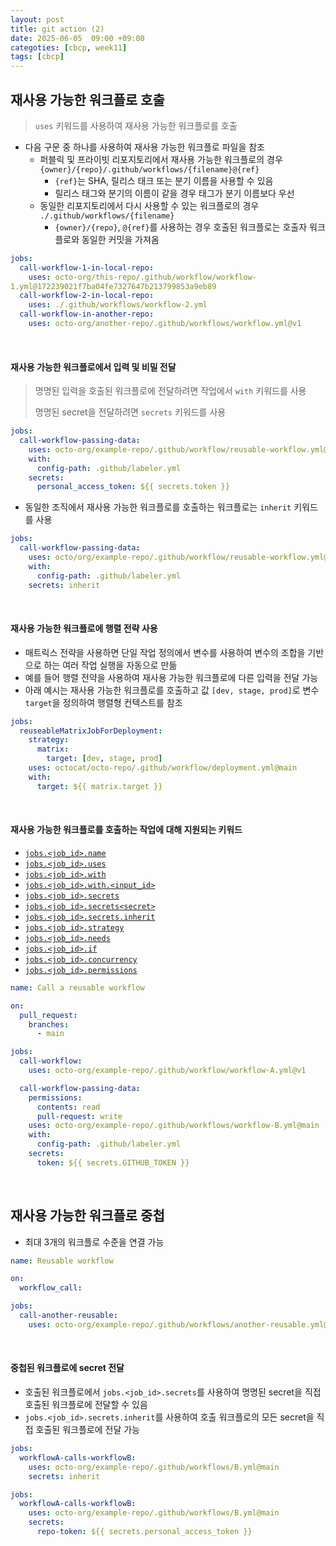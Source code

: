 ```yaml
---
layout: post
title: git action (2)
date: 2025-06-05  09:00 +09:00
categoties: [cbcp, week11]
tags: [cbcp]
---
```


## 재사용 가능한 워크플로 호출

> `uses` 키워드를 사용하여 재사용 가능한 워크플로를 호출

- 다음 구문 중 하나를 사용하여 재사용 가능한 워크플로 파일을 참조
  - 퍼블릭 및 프라이빗 리포지토리에서 재사용 가능한 워크플로의 경우 `{owner}/{repo}/.github/workflows/{filename}@{ref}`
    - `{ref}`는 SHA, 릴리스 태크 또는 분기 이름을 사용할 수 있음
    - 릴리스 태그와 분기의 이름이 같을 경우 태그가 분기 이름보다 우선
  - 동일한 리포지토리에서 다시 사용할 수 있는 워크플로의 경우 `./.github/workflows/{filename}`
    - `{owner}/{repo}`, `@{ref}`를 사용하는 경우 호출된 워크플로는 호출자 워크플로와 동일한 커밋을 가져옴

```yaml
jobs:
  call-workflow-1-in-local-repo:
    uses: octo-org/this-repo/.github/workflow/workflow-
1.yml@172239021f7ba04fe7327647b213799853a9eb89
  call-workflow-2-in-local-repo:
    uses: ./.github/workflows/workflow-2.yml
  call-workflow-in-another-repo:
    uses: octo-org/another-repo/.github/workflows/workflow.yml@v1
```

<br>

#### 재사용 가능한 워크플로에서 입력 및 비밀 전달

> 명명된 입력을 호출된 워크플로에 전달하려면 작업에서 `with` 키워드를 사용
>
> 명명된 secret을 전달하려면 `secrets` 키워드를 사용

```yaml
jobs:
  call-workflow-passing-data:
    uses: octo-org/example-repo/.github/workflow/reusable-workflow.yml@main
    with:
      config-path: .github/labeler.yml
    secrets:
      personal_access_token: ${{ secrets.token }}
```

- 동일한 조직에서 재사용 가능한 워크플로를 호출하는 워크플로는 `inherit` 키워드를 사용

```yaml
jobs:
  call-workflow-passing-data:
    uses: octo/org/example-repo/.github/workflow/reusable-workflow.yml@main
    with:
      config-path: .github/labeler.yml
    secrets: inherit
```

<br>

#### 재사용 가능한 워크플로에 행렬 전략 사용 

- 매트릭스 전략을 사용하면 단일 작업 정의에서 변수를 사용하여 변수의 조합을 기반으로 하는 여러 작업 실행을 자동으로 만듦
- 예를 들어 행렬 전약을 사용하여 재사용 가능한 워크플로에 다른 입력을 전달 가능
- 아래 예시는 재사용 가능한 워크플로를 호출하고 값 `[dev, stage, prod]`로 변수 `target`을 정의하여 행렬형 컨텍스트를 참조

```yaml
jobs:
  reuseableMatrixJobForDeployment:
    strategy:
      matrix:
        target: [dev, stage, prod]
    uses: octocat/octo-repo/.github/workflow/deployment.yml@main
    with:
      target: ${{ matrix.target }}
```

<br>

#### 재사용 가능한 워크플로를 호출하는 작업에 대해 지원되는 키워드

- <a href="https://docs.github.com/ko/actions/using-workflows/workflow-syntax-for-github-actions#jobsjob_idname"><code>jobs.&lt;job_id&gt;.name</code></a>
- <a href="https://docs.github.com/ko/actions/using-workflows/workflow-syntax-for-github-actions#jobsjob_iduses"><code>jobs.&lt;job_id&gt;.uses</code></a>
- <a href="https://docs.github.com/ko/actions/using-workflows/workflow-syntax-for-github-actions#jobsjob_idwith"><code>jobs.&lt;job_id&gt;.with</code></a>
- <a href="https://docs.github.com/ko/actions/using-workflows/workflow-syntax-for-github-actions#jobsjob_idwithinput_id"><code>jobs.&lt;job_id&gt;.with.&lt;input_id&gt;</code></a>
- <a href="https://docs.github.com/ko/actions/using-workflows/workflow-syntax-for-github-actions#jobsjob_idsecrets"><code>jobs.&lt;job_id&gt;.secrets</code></a>
- <a href="https://docs.github.com/ko/actions/using-workflows/workflow-syntax-for-github-actions#jobsjob_idsecretssecret_id"><code>jobs.&lt;job_id&gt;.secrets&lt;secret&gt;</code></a>
- <a href="https://docs.github.com/ko/actions/using-workflows/workflow-syntax-for-github-actions#jobsjob_idsecretsinherit"><code>jobs.&lt;job_id&gt;.secrets.inherit</code></a>
- <a href="https://docs.github.com/ko/actions/using-workflows/workflow-syntax-for-github-actions#jobsjob_idstrategy"><code>jobs.&lt;job_id&gt;.strategy</code></a>
- <a href="https://docs.github.com/ko/actions/using-workflows/workflow-syntax-for-github-actions#jobsjob_idneeds"><code>jobs.&lt;job_id&gt;.needs</code></a>
- <a href="https://docs.github.com/ko/actions/using-workflows/workflow-syntax-for-github-actions#jobsjob_idif"><code>jobs.&lt;job_id&gt;.if</code></a>
- <a href="https://docs.github.com/ko/actions/using-workflows/workflow-syntax-for-github-actions#jobsjob_idconcurrency"><code>jobs.&lt;job_id&gt;.concurrency</code></a>
- <a href="https://docs.github.com/ko/actions/using-workflows/workflow-syntax-for-github-actions#jobsjob_idpermissions"><code>jobs.&lt;job_id&gt;.permissions</code></a>

```yaml
name: Call a reusable workflow

on:
  pull_request:
    branches:
      - main

jobs:
  call-workflow:
    uses: octo-org/example-repo/.github/workflow/workflow-A.yml@v1

  call-workflow-passing-data:
    permissions:
      contents: read
      pull-request: write
    uses: octo-org/example-repo/.github/workflows/workflow-B.yml@main
    with:
      config-path: .github/labeler.yml
    secrets:
      token: ${{ secrets.GITHUB_TOKEN }}
```

<br>

## 재사용 가능한 워크플로 중첩

- 최대 3개의 워크플로 수준을 연결 가능

```yaml
name: Reusable workflow

on:
  workflow_call:

jobs:
  call-another-reusable:
    uses: octo-org/example-repo/.github/workflows/another-reusable.yml@v1
```

<br>

#### 중첩된 워크플로에 secret 전달

- 호출된 워크플로에서 `jobs.<job_id>.secrets`를 사용하여 명명된 secret을 직접 호출된 워크플로에 전달할 수 있음
- `jobs.<job_id>.secrets.inherit`를 사용하여 호출 워크플로의 모든 secret을 직접 호출된 워크플로에 전달 가능
  
```yaml
jobs:
  workflowA-calls-workflowB:
    uses: octo-org/example-repo/.github/workflows/B.yml@main
    secrets: inherit
```

```yaml
jobs:
  workflowA-calls-workflowB:
    uses: octo-org/example-repo/.github/workflows/B.yml@main
    secrets:
      repo-token: ${{ secrets.personal_access_token }}
```

<br> 